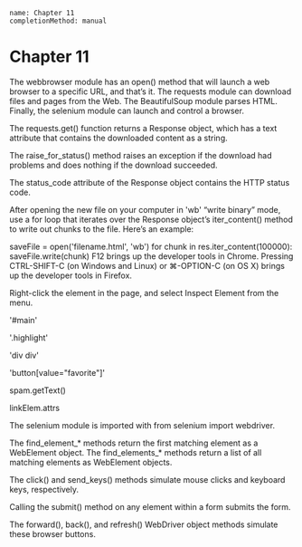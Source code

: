 ```ngMeta
name: Chapter 11
completionMethod: manual
```
# Chapter 11
The webbrowser module has an open() method that will launch a web browser to a specific URL, and that’s it. The requests module can download files and pages from the Web. The BeautifulSoup module parses HTML. Finally, the selenium module can launch and control a browser.

The requests.get() function returns a Response object, which has a text attribute that contains the downloaded content as a string.

The raise_for_status() method raises an exception if the download had problems and does nothing if the download succeeded.

The status_code attribute of the Response object contains the HTTP status code.

After opening the new file on your computer in 'wb' “write binary” mode, use a for loop that iterates over the Response object’s iter_content() method to write out chunks to the file. Here’s an example:


saveFile = open('filename.html', 'wb')
for chunk in res.iter_content(100000):
    saveFile.write(chunk)
F12 brings up the developer tools in Chrome. Pressing CTRL-SHIFT-C (on Windows and Linux) or ⌘-OPTION-C (on OS X) brings up the developer tools in Firefox.

Right-click the element in the page, and select Inspect Element from the menu.

'#main'

'.highlight'

'div div'

'button[value="favorite"]'

spam.getText()

linkElem.attrs

The selenium module is imported with from selenium import webdriver.

The find_element_* methods return the first matching element as a WebElement object. The find_elements_* methods return a list of all matching elements as WebElement objects.

The click() and send_keys() methods simulate mouse clicks and keyboard keys, respectively.

Calling the submit() method on any element within a form submits the form.

The forward(), back(), and refresh() WebDriver object methods simulate these browser buttons.